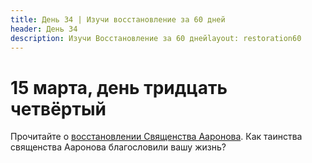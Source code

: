 ```yaml
---
title: Дeнь 34 | Изучи восстановление за 60 дней
header: День 34
description: Изучи Восстановление за 60 днейlayout: restoration60
---
```


# 15 марта, день тридцать четвёртый

Прочитайте о [восстановлении Священства Ааронова](https://www.churchofjesuschrist.org/study/history/topics/restoration-of-the-aaronic-priesthood?lang=rus). Как таинства священства Ааронова благословили вашу жизнь?